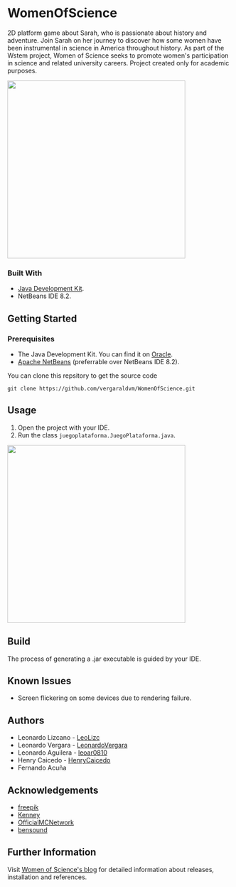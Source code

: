# WomenOfScience
2D platform game about Sarah, who is passionate about history and adventure. Join Sarah on her journey to discover how some women have been instrumental in science in America throughout history. As part of the Wstem project, Women of Science seeks to promote women's participation in science and related university careers. Project created only for academic purposes.

<img src="https://user-images.githubusercontent.com/73978713/174461371-25dbfe69-5e9d-4baa-aed5-d41c9879d5c6.png" height="400">

### Built With

 - [Java Development Kit](https://www.oracle.com/java/technologies/downloads/).
 - NetBeans IDE 8.2.

## Getting Started
### Prerequisites

 - The Java Development Kit. You can find it on [Oracle](https://www.oracle.com/java/technologies/downloads/).
 - [Apache NetBeans](https://netbeans.apache.org) (preferrable over NetBeans IDE 8.2).

You can clone this repsitory to get the source code

    git clone https://github.com/vergaraldvm/WomenOfScience.git

## Usage

 1. Open the project with your IDE.
 2. Run the class `juegoplataforma.JuegoPlataforma.java`.
 <img src="https://user-images.githubusercontent.com/73978713/174461372-3269a9a8-460d-40da-9854-500bdd14697c.png" height="400">
 
## Build

The process of generating a .jar executable is guided by your IDE.

## Known Issues

 - Screen flickering on some devices due to rendering failure.

## Authors

 - Leonardo Lizcano - [LeoLizc](https://github.com/LeoLizc)
 - Leonardo Vergara - [LeonardoVergara](https://github.com/LeonardoVergara)
 - Leonardo Aguilera - [leoar0810](https://github.com/leoar0810)
 - Henry Caicedo - [HenryCaicedo](https://github.com/HenryCaicedo)
 - Fernando Acuña

## Acknowledgements

 - [freepik](https://freepik.com)
 - [Kenney](https://kenney.nl)
 - [OfficialMCNetwork](https://www.youtube.com/user/OfficialMCNetwork)
 - [bensound](https://www.bensound.com)

## Further Information
Visit [Women of Science's blog](https://wos-col.blogspot.com) for detailed information about releases, installation and references.
